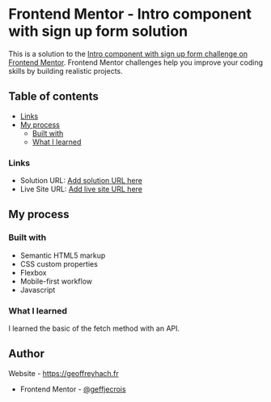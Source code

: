 # Frontend Mentor - Intro component with sign up form solution

This is a solution to the [Intro component with sign up form challenge on Frontend Mentor](https://www.frontendmentor.io/challenges/intro-component-with-signup-form-5cf91bd49edda32581d28fd1). Frontend Mentor challenges help you improve your coding skills by building realistic projects. 

## Table of contents



  - [Links](#links)
- [My process](#my-process)
  - [Built with](#built-with)
  - [What I learned](#what-i-learned)




### Links

- Solution URL: [Add solution URL here](https://github.com/geoffjecrois/advice-generator-app-main)
- Live Site URL: [Add live site URL here](https://geoffjecrois.github.io/advice-generator-app-main/)

## My process

### Built with

- Semantic HTML5 markup
- CSS custom properties
- Flexbox
- Mobile-first workflow
- Javascript

### What I learned

I learned the basic of the fetch method with an API.



## Author

 Website - https://geoffreyhach.fr
- Frontend Mentor - [@geffjecrois](https://www.frontendmentor.io/profile/geoffjecrois)

